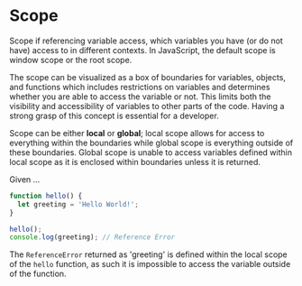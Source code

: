 # Scope

Scope if referencing variable access, which variables you have (or do not have) access to in different contexts. In JavaScript, the default scope is window scope or the root scope.

The scope can be visualized as a box of boundaries for variables, objects, and functions which includes restrictions on variables and determines whether you are able to access the variable or not. This limits both the visibility and accessibility of variables to other parts of the code. Having a strong grasp of this concept is essential for a developer.

Scope can be either **local** or **global**; local scope allows for access to everything within the boundaries while global scope is everything outside of these boundaries. Global scope is unable to access variables defined within local scope as it is enclosed within boundaries unless it is returned.

Given ...

```javascript
function hello() {
  let greeting = 'Hello World!';
}

hello();
console.log(greeting); // Reference Error
```

The `ReferenceError` returned as 'greeting' is defined within the local scope of the `hello` function, as such it is impossible to access the variable outside of the function.
